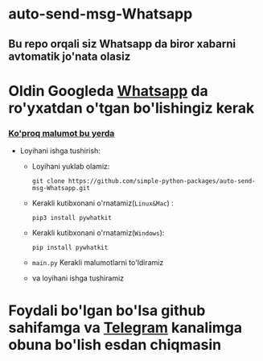 # auto-send-msg-Whatsapp
## Bu repo orqali siz Whatsapp da biror xabarni avtomatik jo'nata olasiz
# Oldin Googleda [Whatsapp](web.whatsapp.com) da ro'yxatdan o'tgan bo'lishingiz kerak
### [Ko'proq malumot bu yerda](https://pypi.org/project/pywhatkit/)
- Loyihani ishga tushirish:
    - Loyihani yuklab olamiz:
      ```
      git clone https://github.com/simple-python-packages/auto-send-msg-Whatsapp.git
      ``` 
    - Kerakli kutibxonani o'rnatamiz(`Linux&Mac`) :
  
      ```
      pip3 install pywhatkit
      ```
    - Kerakli kutibxonani o'rnatamiz(`Windows`):
      ```
      pip install pywhatkit
      ```
    - `main.py` Kerakli malumotlarni to'ldiramiz
    - va loyihani ishga tushiramiz

# Foydali bo'lgan bo'lsa github sahifamga va [Telegram](t.me/azamatcoders) kanalimga obuna bo'lish esdan chiqmasin
